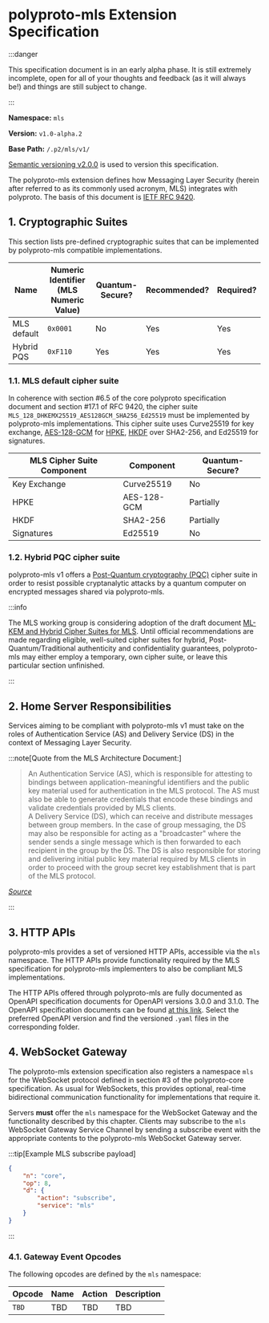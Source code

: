 # polyproto-mls Extension Specification

:::danger

This specification document is in an early alpha phase. It is still extremely incomplete, open for
all of your thoughts and feedback (as it will always be!) and things are still subject to change.

:::

**Namespace:** `mls`

**Version:** `v1.0-alpha.2`

**Base Path:** `/.p2/mls/v1/`

[Semantic versioning v2.0.0](https://semver.org/spec/v2.0.0.html) is used to version this
specification.

The polyproto-mls extension defines how Messaging Layer Security (herein after referred to as its
commonly used acronym, MLS) integrates with polyproto. The basis of this document is
[IETF RFC 9420](https://www.rfc-editor.org/rfc/rfc9420.html).

## 1. Cryptographic Suites

This section lists pre-defined cryptographic suites that can be implemented by polyproto-mls
compatible implementations.

| Name        | Numeric Identifier (MLS Numeric Value) | Quantum-Secure? | Recommended? | Required? |
| ----------- | -------------------------------------- | --------------- | ------------ | --------- |
| MLS default | `0x0001`                               | No              | Yes          | Yes       |
| Hybrid PQS  | `0xF110`                               | Yes             | Yes          | Yes       |

### 1.1. MLS default cipher suite

In coherence with section #6.5 of the core polyproto specification document and section #17.1 of RFC
9420, the cipher suite `MLS_128_DHKEMX25519_AES128GCM_SHA256_Ed25519` must be implemented by
polyproto-mls implementations. This cipher suite uses Curve25519 for key exchange,
[AES-128-GCM](https://en.wikipedia.org/wiki/Galois/Counter_Mode) for
[HPKE](https://www.rfc-editor.org/rfc/rfc9180.html),
[HKDF](<https://blindterran.github.io/ComputerScienceWiki/Cyber-Security/Network-Security/HMAC-Key-Derivation-Function-(HKDF)>)
over SHA2-256, and Ed25519 for signatures.

| MLS Cipher Suite Component | Component   | Quantum-Secure? |
| -------------------------- | ----------- | --------------- |
| Key Exchange               | Curve25519  | No              |
| HPKE                       | AES-128-GCM | Partially       |
| HKDF                       | SHA2-256    | Partially       |
| Signatures                 | Ed25519     | No              |

### 1.2. Hybrid PQC cipher suite

polyproto-mls v1 offers a
[Post-Quantum cryptography (PQC)](https://en.wikipedia.org/wiki/Post-quantum_cryptography) cipher
suite in order to resist possible cryptanalytic attacks by a quantum computer on encrypted messages
shared via polyproto-mls.

:::info

The MLS working group is considering adoption of the draft document
[ML-KEM and Hybrid Cipher Suites for MLS](https://datatracker.ietf.org/doc/html/draft-mahy-mls-pq).
Until official recommendations are made regarding eligible, well-suited cipher suites for hybrid,
Post-Quantum/Traditional authenticity and confidentiality guarantees, polyproto-mls may either
employ a temporary, own cipher suite, or leave this particular section unfinished.

:::

## 2. Home Server Responsibilities

Services aiming to be compliant with polyproto-mls v1 must take on the roles of Authentication
Service (AS) and Delivery Service (DS) in the context of Messaging Layer Security.

:::note[Quote from the MLS Architecture Document:]

> An Authentication Service (AS), which is responsible for attesting to bindings between
> application-meaningful identifiers and the public key material used for authentication in the MLS
> protocol. The AS must also be able to generate credentials that encode these bindings and validate
> credentials provided by MLS clients.<br/> A Delivery Service (DS), which can receive and
> distribute messages between group members. In the case of group messaging, the DS may also be
> responsible for acting as a "broadcaster" where the sender sends a single message which is then
> forwarded to each recipient in the group by the DS. The DS is also responsible for storing and
> delivering initial public key material required by MLS clients in order to proceed with the group
> secret key establishment that is part of the MLS protocol.

_[Source](https://messaginglayersecurity.rocks/mls-architecture/draft-ietf-mls-architecture.html#name-abstract-services)_

:::

## 3. HTTP APIs

polyproto-mls provides a set of versioned HTTP APIs, accessible via the `mls` namespace. The HTTP
APIs provide functionality required by the MLS specification for polyproto-mls implementers to also
be compliant MLS implementations.

The HTTP APIs offered through polyproto-mls are fully documented as OpenAPI specification documents
for OpenAPI versions 3.0.0 and 3.1.0. The OpenAPI specification documents can be found
[at this link](https://github.com/polyphony-chat/typespec-openapi/tree/main/build). Select the
preferred OpenAPI version and find the versioned `.yaml` files in the corresponding folder.

## 4. WebSocket Gateway

The polyproto-mls extension specification also registers a namespace `mls` for the WebSocket
protocol defined in section #3 of the polyproto-core specification. As usual for WebSockets, this
provides optional, real-time bidirectional communication functionality for implementations that
require it.

Servers **must** offer the `mls` namespace for the WebSocket Gateway and the functionality described
by this chapter. Clients may subscribe to the `mls` WebSocket Gateway Service Channel by sending a
subscribe event with the appropriate contents to the polyproto-mls WebSocket Gateway server.

:::tip[Example MLS subscribe payload]

```json
{
    "n": "core",
    "op": 8,
    "d": {
        "action": "subscribe",
        "service": "mls"
    }
}
```

:::

### 4.1. Gateway Event Opcodes

The following opcodes are defined by the `mls` namespace:

| Opcode | Name | Action | Description |
| ------ | ---- | ------ | ----------- |
| `TBD`  | TBD  | TBD    | TBD         |
